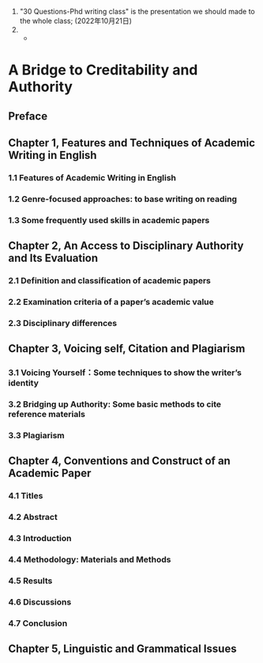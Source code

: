 1. "30 Questions-Phd writing class" is the presentation we should made to the whole class; (2022年10月21日)
2. -

# A Bridge to Creditability and Authority
## Preface
## Chapter 1, Features and Techniques of Academic Writing in English
### 1.1 Features of Academic Writing in English
### 1.2 Genre-focused approaches: to base writing on reading 
### 1.3 Some frequently used skills in academic papers

## Chapter 2, An Access to Disciplinary Authority and Its Evaluation
### 2.1 Definition and classification of academic papers
### 2.2 Examination criteria of a paper’s academic value
### 2.3 Disciplinary differences 

## Chapter 3, Voicing self, Citation and Plagiarism
### 3.1 Voicing Yourself：Some techniques to show the writer’s identity
### 3.2 Bridging up Authority: Some basic methods to cite reference materials
### 3.3 Plagiarism

## Chapter 4, Conventions and Construct of an Academic Paper
### 4.1	Titles
### 4.2	Abstract
### 4.3	Introduction
### 4.4 Methodology: Materials and Methods  
### 4.5	Results
### 4.6	Discussions 
### 4.7	Conclusion

## Chapter 5, Linguistic and Grammatical Issues















